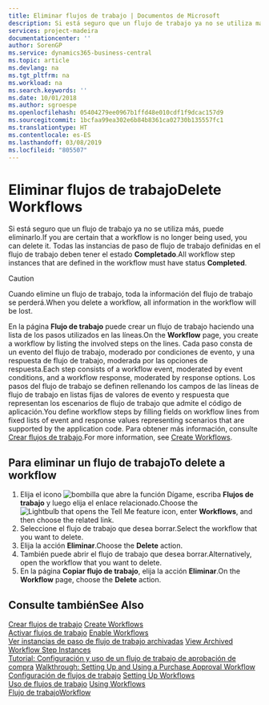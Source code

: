 ```yaml
---
title: Eliminar flujos de trabajo | Documentos de Microsoft
description: Si está seguro que un flujo de trabajo ya no se utiliza más, puede eliminarlo. Todas las instancias de paso de flujo de trabajo definidas en el flujo de trabajo deben tener el estado **Completado**.
services: project-madeira
documentationcenter: ''
author: SorenGP
ms.service: dynamics365-business-central
ms.topic: article
ms.devlang: na
ms.tgt_pltfrm: na
ms.workload: na
ms.search.keywords: ''
ms.date: 10/01/2018
ms.author: sgroespe
ms.openlocfilehash: 05404279ee0967b1ffd48e010cdf1f9dcac157d9
ms.sourcegitcommit: 1bcfaa99ea302e6b84b8361ca02730b135557fc1
ms.translationtype: HT
ms.contentlocale: es-ES
ms.lasthandoff: 03/08/2019
ms.locfileid: "805507"
---
```

# <a name="delete-workflows"></a><span data-ttu-id="b3887-104">Eliminar flujos de trabajo</span><span class="sxs-lookup"><span data-stu-id="b3887-104">Delete Workflows</span></span>
<span data-ttu-id="b3887-105">Si está seguro que un flujo de trabajo ya no se utiliza más, puede eliminarlo.</span><span class="sxs-lookup"><span data-stu-id="b3887-105">If you are certain that a workflow is no longer being used, you can delete it.</span></span> <span data-ttu-id="b3887-106">Todas las instancias de paso de flujo de trabajo definidas en el flujo de trabajo deben tener el estado **Completado**.</span><span class="sxs-lookup"><span data-stu-id="b3887-106">All workflow step instances that are defined in the workflow must have status **Completed**.</span></span>  

> [!CAUTION]  
>  <span data-ttu-id="b3887-107">Cuando elimine un flujo de trabajo, toda la información del flujo de trabajo se perderá.</span><span class="sxs-lookup"><span data-stu-id="b3887-107">When you delete a workflow, all information in the workflow will be lost.</span></span>  

 <span data-ttu-id="b3887-108">En la página **Flujo de trabajo** puede crear un flujo de trabajo haciendo una lista de los pasos utilizados en las líneas.</span><span class="sxs-lookup"><span data-stu-id="b3887-108">On the **Workflow** page, you create a workflow by listing the involved steps on the lines.</span></span> <span data-ttu-id="b3887-109">Cada paso consta de un evento del flujo de trabajo, moderado por condiciones de evento, y una respuesta de flujo de trabajo, moderada por las opciones de respuesta.</span><span class="sxs-lookup"><span data-stu-id="b3887-109">Each step consists of a workflow event, moderated by event conditions, and a workflow response, moderated by response options.</span></span> <span data-ttu-id="b3887-110">Los pasos del flujo de trabajo se definen rellenando los campos de las líneas de flujo de trabajo en listas fijas de valores de evento y respuesta que representan los escenarios de flujo de trabajo que admite el código de aplicación.</span><span class="sxs-lookup"><span data-stu-id="b3887-110">You define workflow steps by filling fields on workflow lines from fixed lists of event and response values representing scenarios that are supported by the application code.</span></span> <span data-ttu-id="b3887-111">Para obtener más información, consulte [Crear flujos de trabajo](across-how-to-create-workflows.md).</span><span class="sxs-lookup"><span data-stu-id="b3887-111">For more information, see [Create Workflows](across-how-to-create-workflows.md).</span></span>  

## <a name="to-delete-a-workflow"></a><span data-ttu-id="b3887-112">Para eliminar un flujo de trabajo</span><span class="sxs-lookup"><span data-stu-id="b3887-112">To delete a workflow</span></span>  
1.  <span data-ttu-id="b3887-113">Elija el icono ![bombilla que abre la función Dígame](media/ui-search/search_small.png "Dígame que desea hacer"), escriba **Flujos de trabajo** y luego elija el enlace relacionado.</span><span class="sxs-lookup"><span data-stu-id="b3887-113">Choose the ![Lightbulb that opens the Tell Me feature](media/ui-search/search_small.png "Tell me what you want to do") icon, enter **Workflows**, and then choose the related link.</span></span>  
2.  <span data-ttu-id="b3887-114">Seleccione el flujo de trabajo que desea borrar.</span><span class="sxs-lookup"><span data-stu-id="b3887-114">Select the workflow that you want to delete.</span></span>  
3.  <span data-ttu-id="b3887-115">Elija la acción **Eliminar**.</span><span class="sxs-lookup"><span data-stu-id="b3887-115">Choose the **Delete** action.</span></span>  
4.  <span data-ttu-id="b3887-116">También puede abrir el flujo de trabajo que desea borrar.</span><span class="sxs-lookup"><span data-stu-id="b3887-116">Alternatively, open the workflow that you want to delete.</span></span>  
5.  <span data-ttu-id="b3887-117">En la página **Copiar flujo de trabajo**, elija la acción **Eliminar**.</span><span class="sxs-lookup"><span data-stu-id="b3887-117">On the **Workflow** page, choose the **Delete** action.</span></span>  

## <a name="see-also"></a><span data-ttu-id="b3887-118">Consulte también</span><span class="sxs-lookup"><span data-stu-id="b3887-118">See Also</span></span>  
 <span data-ttu-id="b3887-119">[Crear flujos de trabajo](across-how-to-create-workflows.md) </span><span class="sxs-lookup"><span data-stu-id="b3887-119">[Create Workflows](across-how-to-create-workflows.md) </span></span>  
 <span data-ttu-id="b3887-120">[Activar flujos de trabajo](across-how-to-enable-workflows.md) </span><span class="sxs-lookup"><span data-stu-id="b3887-120">[Enable Workflows](across-how-to-enable-workflows.md) </span></span>  
 <span data-ttu-id="b3887-121">[Ver instancias de paso de flujo de trabajo archivadas](across-how-to-view-archived-workflow-step-instances.md) </span><span class="sxs-lookup"><span data-stu-id="b3887-121">[View Archived Workflow Step Instances](across-how-to-view-archived-workflow-step-instances.md) </span></span>  
 <span data-ttu-id="b3887-122">[Tutorial: Configuración y uso de un flujo de trabajo de aprobación de compra](walkthrough-setting-up-and-using-a-purchase-approval-workflow.md) </span><span class="sxs-lookup"><span data-stu-id="b3887-122">[Walkthrough: Setting Up and Using a Purchase Approval Workflow](walkthrough-setting-up-and-using-a-purchase-approval-workflow.md) </span></span>  
 <span data-ttu-id="b3887-123">[Configuración de flujos de trabajo](across-set-up-workflows.md) </span><span class="sxs-lookup"><span data-stu-id="b3887-123">[Setting Up Workflows](across-set-up-workflows.md) </span></span>  
 <span data-ttu-id="b3887-124">[Uso de flujos de trabajo](across-use-workflows.md) </span><span class="sxs-lookup"><span data-stu-id="b3887-124">[Using Workflows](across-use-workflows.md) </span></span>  
 [<span data-ttu-id="b3887-125">Flujo de trabajo</span><span class="sxs-lookup"><span data-stu-id="b3887-125">Workflow</span></span>](across-workflow.md)   
